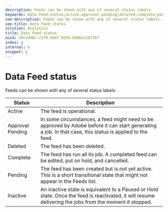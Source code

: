 ```yaml
---
description: Feeds can be shown with any of several status labels.
keywords: Data Feed;status;active;approval pending;deleted;complete;pending;inactive
seo-description: Feeds can be shown with any of several status labels.
seo-title: Data Feed status
solution: Analytics
title: Data Feed status
uuid: 29ced98c-c579-4a97-82f6-8d0be110735f
index: y
internal: n
snippet: y
---
```


# Data Feed status

Feeds can be shown with any of several status labels.

|  Status  | Description  |
|---|---|
|  Active  | The feed is operational.  |
|  Approval Pending  | In some circumstances, a feed might need to be approved by Adobe before it can start generating a job. In that case, this status is applied to the feed.  |
|  Deleted  | The feed has been deleted.  |
|  Complete  | The feed has run all its job. A completed feed can be edited, put on hold, and cancelled.  |
|  Pending  | The feed has been created but is not yet active. This is a short transitional state that might not appear in the Feeds list.  |
|  Inactive  | An inactive state is equivalent to a Paused or Hold state. Once the feed is reactivated, it will resume delivering the jobs from the moment it stopped.  |

